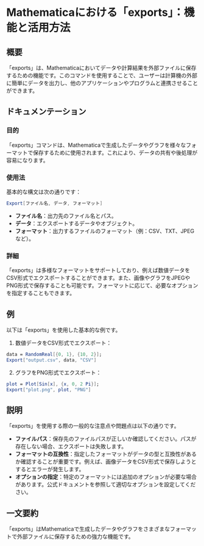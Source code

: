 <!--
Meta Description: # Mathematicaにおける「exports」：機能と活用方法 ## 概要 「exports」は、Mathematicaにおいてデータや計算結果を外部ファイルに保存するための機能です。このコマンドを使用することで、ユーザーは計算機の外部に簡単にデータを出力し、他のアプリケーションやプログラムと...
Meta Keywords: exports, plot, mathematica, export, csv
-->

# Mathematicaにおける「exports」：機能と活用方法

## 概要
「exports」は、Mathematicaにおいてデータや計算結果を外部ファイルに保存するための機能です。このコマンドを使用することで、ユーザーは計算機の外部に簡単にデータを出力し、他のアプリケーションやプログラムと連携させることができます。

## ドキュメンテーション
### 目的
「exports」コマンドは、Mathematicaで生成したデータやグラフを様々なフォーマットで保存するために使用されます。これにより、データの共有や後処理が容易になります。

### 使用法
基本的な構文は次の通りです：

```mathematica
Export[ファイル名, データ, フォーマット]
```

- **ファイル名**：出力先のファイル名とパス。
- **データ**：エクスポートするデータやオブジェクト。
- **フォーマット**：出力するファイルのフォーマット（例：CSV、TXT、JPEGなど）。

### 詳細
「exports」は多様なフォーマットをサポートしており、例えば数値データをCSV形式でエクスポートすることができます。また、画像やグラフをJPEGやPNG形式で保存することも可能です。フォーマットに応じて、必要なオプションを指定することもできます。

## 例
以下は「exports」を使用した基本的な例です。

1. 数値データをCSV形式でエクスポート：

```mathematica
data = RandomReal[{0, 1}, {10, 2}]; 
Export["output.csv", data, "CSV"]
```

2. グラフをPNG形式でエクスポート：

```mathematica
plot = Plot[Sin[x], {x, 0, 2 Pi}];
Export["plot.png", plot, "PNG"]
```

## 説明
「exports」を使用する際の一般的な注意点や問題点は以下の通りです。

- **ファイルパス**：保存先のファイルパスが正しいか確認してください。パスが存在しない場合、エクスポートは失敗します。
- **フォーマットの互換性**：指定したフォーマットがデータの型と互換性があるか確認することが重要です。例えば、画像データをCSV形式で保存しようとするとエラーが発生します。
- **オプションの指定**：特定のフォーマットには追加のオプションが必要な場合があります。公式ドキュメントを参照して適切なオプションを設定してください。

## 一文要約
「exports」はMathematicaで生成したデータやグラフをさまざまなフォーマットで外部ファイルに保存するための強力な機能です。